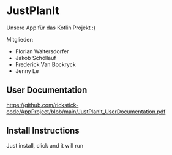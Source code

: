 # JustPlanIt

Unsere App für das Kotlin Projekt
:)

Mitglieder:
- Florian Waltersdorfer
- Jakob Schöllauf
- Frederick Van Bockryck
- Jenny Le

## User Documentation
https://github.com/rickstick-code/AppProject/blob/main/JustPlanIt_UserDocumentation.pdf

## Install Instructions
Just install, click and it will run
